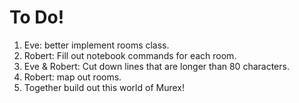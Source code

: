 # To Do!

1. Eve: better implement rooms class.
2. Robert: Fill out notebook commands for each room.
3. Eve & Robert: Cut down lines that are longer than 80 characters.
4. Robert: map out rooms.
5. Together build out this world of Murex!